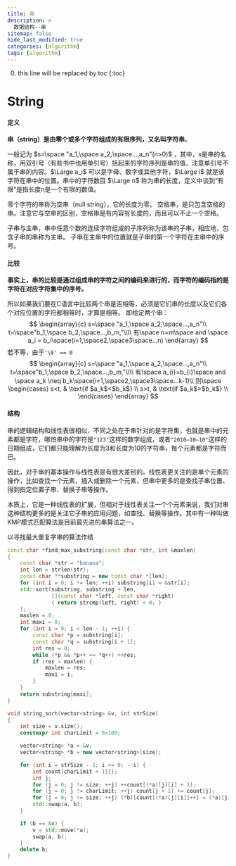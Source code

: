 ```yaml
---
title: 串
description: >
  数据结构--串
sitemap: false
hide_last_modified: true
categories: [algorithm]
tags: [algorithm]
---
```


0. this line will be replaced by toc
{:toc}

# String

#### 定义

**串（string）是由零个或多个字符组成的有限序列，又名叫字符串**。

一般记为 $s=\space "a_1,\space a_2,\space...,a_n"(n>0)$ ，其中，s是串的名称，用双引号（有些书中也用单引号）括起来的字符序列是串的值，注意单引号不属于串的内容。$\Large a_i$ 可以是字母、数字或其他字符，$\Large i$ 就是该字符在串中的位置。串中的字符数目 $\Large n$ 称为串的长度，定义中谈到“有限”是指长度n是一个有限的数值。

零个字符的串称为空串（null string），它的长度为零。
空格串，是只包含空格的串。注意它与空串的区别，空格串是有内容有长度的，而且可以不止一个空格。

子串与主串，串中任意个数的连续字符组成的子序列称为该串的子串，相应地，包含子串的串称为主串。
子串在主串中的位置就是子串的第一个字符在主串中的序号。

#### 比较

**事实上，串的比较是通过组成串的字符之间的编码来进行的，而字符的编码指的是字符在对应字符集中的序号。**

所以如果我们要在C语言中比较两个串是否相等，必须是它们串的长度以及它们各个对应位置的字符都相等时，才算是相等。
即给定两个串：
$$
\begin{array}{c}
s=\space "a_1,\space a_2,\space...,a_n"\\
t=\space"b_1,\space b_2,\space...,b_m,"\\\\
有\space n=m\space and \space a_i = b_i\space(i=1,\space2,\space3\space...n)
\end{array}
$$
若不等，由于`'\0' == 0`
$$
\begin{array}{c}
s=\space "a_1,\space a_2,\space...,a_n"\\
t=\space"b_1,\space b_2,\space...,b_m,"\\\\
有\space a_{i}=b_{i}\space and \space a_k \neq b_k\space(i=1,\space2,\space3\space...k-1)\\
则\space
  \begin{cases}
  s<t,  & \text{if $a_k$<$b_k$} \\
  s>t, & \text{if $a_k$>$b_k$} \\
  \end{cases}
\end{array}
$$

#### 结构

串的逻辑结构和线性表很相似，不同之处在于串针对的是字符集，也就是串中的元素都是字符，哪怕串中的字符是``"123"``这样的数字组成，或者``"2010—10—10"``这样的日期组成，它们都只能理解为长度为3和长度为10的字符串，每个元素都是字符而已。

因此，对于串的基本操作与线性表是有很大差别的。线性表更关注的是单个元素的操作，比如查找一个元素，插入或删除一个元素，但串中更多的是查找子串位置、得到指定位置子串、替换子串等操作。

本质上，它是一种线性表的扩展，但相对于线性表关注一个个元素来说，我们对串这种结构更多的是关注它子串的应用问题，如查找、替换等操作。其中有一种叫做KMP模式匹配算法是目前最先进的串算法之一。



以寻找最大重复字串的算法作结

```cpp
const char *find_max_substring(const char *str, int &maxlen)
{
    const char *str = "banana";
    int len = strlen(str);
    const char **substring = new const char *[len];
    for (int i = 0; i != len; ++i) substring[i] = &str[i];
    std::sort(substring, substring + len,
              [](const char *left, const char *right)
              { return strcmp(left, right) < 0; }
    );
    maxlen = 0;
    int maxi = 0;
    for (int i = 0; i < len - 1; ++i) {
        const char *p = substring[i];
        const char *q = substring[i + 1];
        int res = 0;
        while (*p && *p++ == *q++) ++res;
        if (res > maxlen) {
            maxlen = res;
            maxi = i;
        }
    }
    return substring[maxi];
}
```

```cpp
void string_sort(vector<string> &v, int strSize)
{
    int size = v.size();
    constexpr int charLimit = 0x100;

    vector<string> *a = &v;
    vector<string> *b = new vector<string>(size);

    for (int i = strSize - 1; i >= 0; --i) {
        int count[charLimit + 1]{};
        int j;
        for (j = 0; j != size; ++j) ++count[(*a)[j][i] + 1];
        for (j = 0; j != charLimit; ++j) count[j + 1] += count[j];
        for (j = 0; j != size; ++j) (*b)[count[(*a)[j][i]]++] = (*a)[j];
        std::swap(a, b);
    }

    if (b == &v) {
        v = std::move(*a);
        swap(a, b);
    }
    delete b;
}
```

